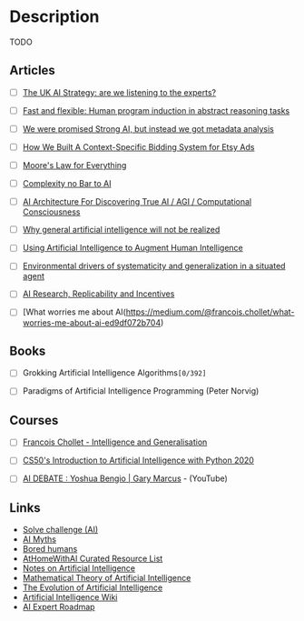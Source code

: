 # Description

TODO


## Articles

- [ ] [The UK AI Strategy: are we listening to the experts?](https://datasciencesection.org/2021/09/13/the-uk-ai-strategy-are-we-listening-to-the-experts/)
- [ ] [Fast and flexible: Human program induction in abstract reasoning tasks](https://arxiv.org/abs/2103.05823)
- [ ] [We were promised Strong AI, but instead we got metadata analysis](https://calpaterson.com/metadata.html)
- [ ] [How We Built A Context-Specific Bidding System for Etsy Ads](https://codeascraft.com/2021/03/23/how-we-built-a-context-specific-bidding-system-for-etsy-ads/)
- [ ] [Moore's Law for Everything](https://moores.samaltman.com/)
- [ ] [Complexity no Bar to AI](https://www.gwern.net/Complexity-vs-AI)
- [ ] [AI Architecture For Discovering True AI / AGI / Computational Consciousness](https://matt.sh/ai-please)
- [ ] [Why general artificial intelligence will not be realized](https://www.nature.com/articles/s41599-020-0494-4)
- [ ] [Using Artificial Intelligence to Augment Human Intelligence](https://distill.pub/2017/aia/)
- [ ] [Environmental drivers of systematicity and generalization in a situated agent](https://arxiv.org/abs/1910.00571)
- [ ] [AI Research, Replicability and Incentives](https://dennybritz.com/blog/ai-replication-incentives/)
- [ ] [What worries me about AI(https://medium.com/@francois.chollet/what-worries-me-about-ai-ed9df072b704)


## Books

- [ ] Grokking Artificial Intelligence Algorithms`[0/392]`
- [ ] Paradigms of Artificial Intelligence Programming (Peter Norvig)


## Courses

- [ ] [Francois Chollet - Intelligence and Generalisation](https://youtu.be/J0p_thJJnoo)
- [ ] [CS50's Introduction to Artificial Intelligence with Python 2020](https://youtube.com/playlist?list=PLhQjrBD2T382Nz7z1AEXmioc27axa19Kv)
- [ ] [AI DEBATE : Yoshua Bengio | Gary Marcus](https://youtu.be/EeqwFjqFvJA) - (YouTube)


## Links

- [Solve challenge (AI)](https://www.hackerrank.com/domains/ai)
- [AI Myths](https://www.aimyths.org/)
- [Bored humans](https://boredhumans.com/)
- [AtHomeWithAI Curated Resource List](https://storage.googleapis.com/deepmind-media/research/New_AtHomeWithAI%20resources.pdf)
- [Notes on Artificial Intelligence](http://frnsys.com/notes/ai/)
- [Mathematical Theory of Artificial Intelligence](http://homepages.math.uic.edu/~lreyzin/f20_mcs548/)
- [The Evolution of Artificial Intelligence](https://achievements.ai/)
- [Artificial Intelligence Wiki](https://docs.paperspace.com/machine-learning/)
- [AI Expert Roadmap](https://i.am.ai/roadmap/#introduction)
